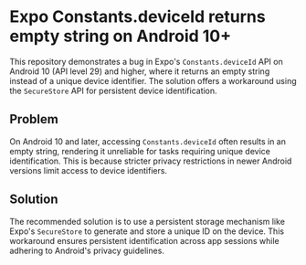 # Expo Constants.deviceId returns empty string on Android 10+

This repository demonstrates a bug in Expo's `Constants.deviceId` API on Android 10 (API level 29) and higher, where it returns an empty string instead of a unique device identifier.  The solution offers a workaround using the `SecureStore` API for persistent device identification.

## Problem

On Android 10 and later, accessing `Constants.deviceId` often results in an empty string, rendering it unreliable for tasks requiring unique device identification. This is because stricter privacy restrictions in newer Android versions limit access to device identifiers.

## Solution

The recommended solution is to use a persistent storage mechanism like Expo's `SecureStore` to generate and store a unique ID on the device. This workaround ensures persistent identification across app sessions while adhering to Android's privacy guidelines.